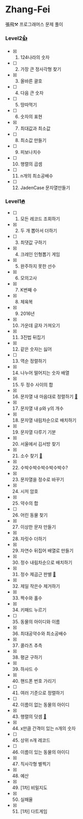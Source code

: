 # Zhang-Fei

張飛⚒ 프로그래머스 문제 풀이


### Level2[👍](https://github.com/Oath-of-the-Peach-Garden/Zhang-Fei/tree/main/Level2)
- [X]  1) 124나라의 숫자
- [ ]  2) 가장 큰 정사각형 찾기
- [X]  3) 올바른 괄호
- [ ]  4) 다음 큰 숫자
- [ ]  5) 땅따먹기
- [ ]  6) 숫자의 표현
- [X]  7) 최대값과 최소값
- [ ]  8) 최소값 만들기
- [ ]  9) 피보나치수
- [ ]  10) 행렬의 곱셈
- [ ]  11) n개의 최소공배수
- [ ]  12) JadenCase 문자열만들기

### Level1[🔥](https://github.com/Oath-of-the-Peach-Garden/Zhang-Fei/tree/main/Level1)
- [ ] 1) 모든 레코드 조회하기
- [X] 2) 두 개 뽑아서 더하기
- [ ] 3) 최댓값 구하기
- [X] 4) 크레인 인형뽑기 게임
- [X] 5) 완주하지 못한 선수
- [X] 6) 모의고사
- [X] 7) K번째 수
- [X] 8) 체육복
- [X] 9) 2016년
- [X] 10) 가운데 글자 가져오기
- [X] 11) 3진법 뒤집기
- [X] 12) 같은 숫자는 싫어
- [ ] 13) 역순 정렬하기
- [X] 14) 나누어 떨어지는 숫자 배열
- [X] 15) 두 정수 사이의 합
- [X] 16) 문자열 내 마음대로 정렬하기 [🤯](https://programmers.co.kr/learn/courses/30/lessons/12915)
- [X] 17) 문자열 내 p와 y의 개수
- [X] 18) 문자열 내림차순으로 배치하기
- [X] 19) 문자열 다루기 기분
- [X] 20) 서울에서 김서방 찾기
- [X] 21) 소수 찾기 [🤯](https://programmers.co.kr/learn/courses/30/lessons/12921)
- [X] 22) 수박수박수박수박수박수?
- [X] 23) 문자열을 정수로 바꾸기
- [X] 24) 시저 암호
- [X] 25) 약수의 합
- [ ] 26) 어린 동물 찾기
- [X] 27) 이상한 문자 만들기
- [X] 28) 자릿수 더하기
- [X] 29) 자연수 뒤집어 배열로 만들기
- [X] 30) 정수 내림차순으로 배치하기
- [X] 31) 정수 제곱근 판별 [🤯](https://programmers.co.kr/learn/courses/30/lessons/12934)
- [X] 32) 제일 작은수 제거하기
- [X] 33) 짝수와 홀수
- [X] 34) 키패드 누르기
- [ ] 35) 동물의 아이디와 이름
- [X] 36) 최대공약수와 최소공배수
- [X] 37) 콜라츠 추측
- [X] 38) 평균 구하기
- [X] 39) 하샤드 수
- [X] 40) 핸드폰 번호 가리기
- [ ] 41) 여러 기준으로 정렬하기
- [ ] 42) 이름이 없는 동물의 아이디
- [X] 43) 행렬의 덧셈 [🤯](https://programmers.co.kr/learn/courses/30/lessons/12950)
- [X] 44) x만큼 간격이 있는 n개의 숫자
- [ ] 45) 상위 n개 레코드
- [ ] 46) 이름이 있는 동물의 아이디
- [X] 47) 직사각형 별찍기
- [X] 48) 예산
- [X] 49) [1차] 비밀지도
- [X] 50) 실패율
- [X] 51) [1차] 다트게임
